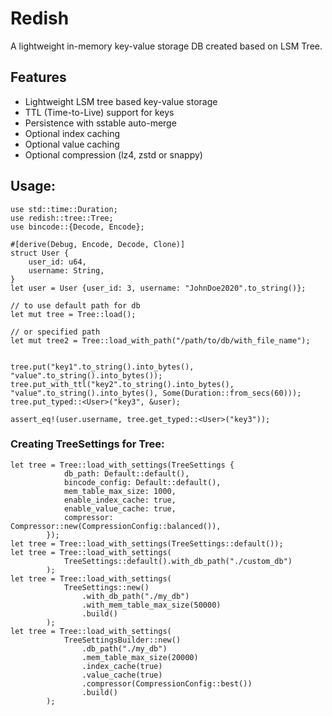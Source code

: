 # Redish

A lightweight in-memory key-value storage DB created based on LSM Tree.

## Features

- Lightweight LSM tree based key-value storage 
- TTL (Time-to-Live) support for keys
- Persistence with sstable auto-merge
- Optional index caching
- Optional value caching
- Optional compression (lz4, zstd or snappy)

## Usage:

```
use std::time::Duration;
use redish::tree::Tree;
use bincode::{Decode, Encode};

#[derive(Debug, Encode, Decode, Clone)]
struct User {
    user_id: u64,
    username: String,
}
let user = User {user_id: 3, username: "JohnDoe2020".to_string()};

// to use default path for db 
let mut tree = Tree::load();

// or specified path
let mut tree2 = Tree::load_with_path("/path/to/db/with_file_name");


tree.put("key1".to_string().into_bytes(), "value".to_string().into_bytes());
tree.put_with_ttl("key2".to_string().into_bytes(), "value".to_string().into_bytes(), Some(Duration::from_secs(60)));
tree.put_typed::<User>("key3", &user);

assert_eq!(user.username, tree.get_typed::<User>("key3"));
```
### Creating TreeSettings for Tree:
```
let tree = Tree::load_with_settings(TreeSettings {
            db_path: Default::default(),
            bincode_config: Default::default(),
            mem_table_max_size: 1000,
            enable_index_cache: true,
            enable_value_cache: true,
            compressor: Compressor::new(CompressionConfig::balanced()),
        });
let tree = Tree::load_with_settings(TreeSettings::default());
let tree = Tree::load_with_settings(
            TreeSettings::default().with_db_path("./custom_db")
        );
let tree = Tree::load_with_settings(
            TreeSettings::new()
                .with_db_path("./my_db")
                .with_mem_table_max_size(50000)
                .build()
        );
let tree = Tree::load_with_settings(
            TreeSettingsBuilder::new()
                .db_path("./my_db")
                .mem_table_max_size(20000)
                .index_cache(true)
                .value_cache(true)
                .compressor(CompressionConfig::best())
                .build()
        );
```
